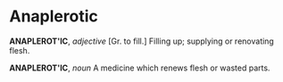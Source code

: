 # Anaplerotic

**ANAPLEROT'IC**, _adjective_ \[Gr. to fill.\] Filling up; supplying or renovating flesh.

**ANAPLEROT'IC**, _noun_ A medicine which renews flesh or wasted parts.
